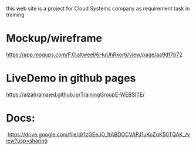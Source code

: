 this web site is a project for Cloud Systems company
as requirement task in training

# Mockup/wireframe
https://app.moqups.com/F.O.altweel/6HuUhRkor6/view/page/aa9df7b72




# LiveDemo in github pages
https://alzahramajed.github.io/TrainingGroupE-WEBSITE/


# Docs:
 https://drive.google.com/file/d/1zGEeJO_1tABDOCVAPJ1uKoZqK50TQAK_/view?usp=sharing



